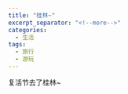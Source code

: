 ```yaml
---
title: "桂林~"
excerpt_separator: "<!--more-->"
categories:
  - 生活
tags:
  - 旅行
  - 游玩
---
```



复活节去了桂林~
